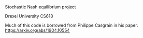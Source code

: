 Stochastic Nash equilibrium project

Drexel University CS618

Much of this code is borrowed from Philippe Casgrain in his paper: https://arxiv.org/abs/1904.10554
